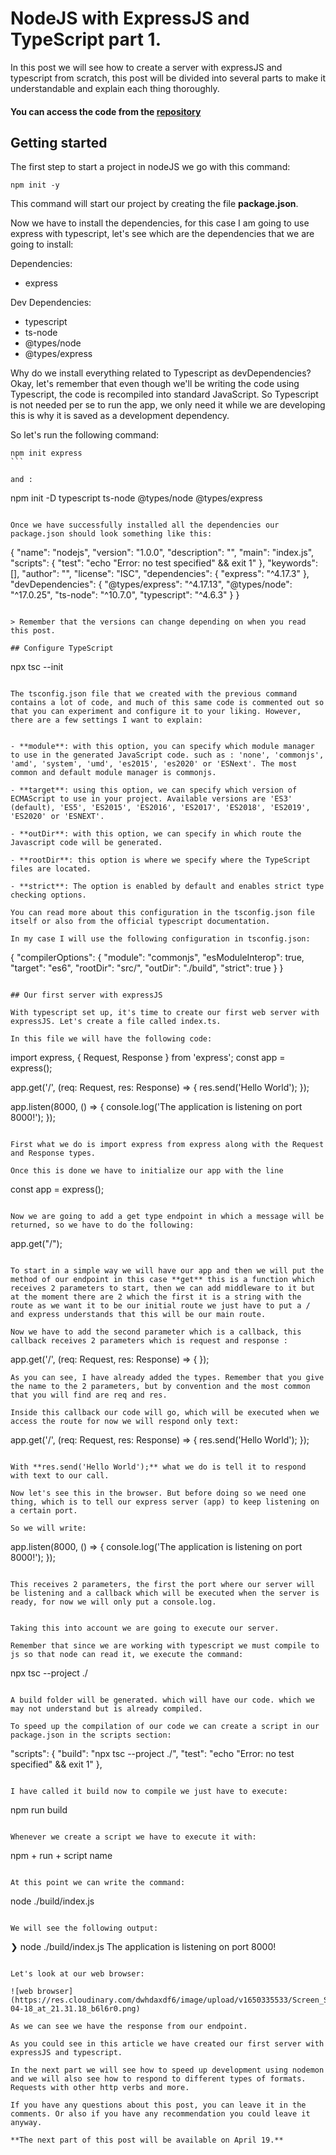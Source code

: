 # NodeJS with ExpressJS and TypeScript part 1.

In this post we will see how to create a server with expressJS and typescript from scratch, this post will be divided into several parts to make it understandable and explain each thing thoroughly.

#### You can access the code from the [repository](https://github.com/jordanrjdev/express-typescript)

## Getting started

The first step to start a project in nodeJS we go with this command:

```
npm init -y
```

This command will start our project by creating the file **package.json**.

Now we have to install the dependencies, for this case I am going to use express with typescript, let's see which are the dependencies that we are going to install:

Dependencies:

- express

Dev Dependencies:

- typescript
- ts-node
- @types/node
- @types/express

Why do we install everything related to Typescript as devDependencies? Okay, let's remember that even though we'll be writing the code using Typescript, the code is recompiled into standard JavaScript. So Typescript is not needed per se to run the app, we only need it while we are developing this is why it is saved as a development dependency.

So let's run the following command:

````
npm init express
``` 

and :

````

npm init -D typescript ts-node @types/node @types/express

```

Once we have successfully installed all the dependencies our package.json should look something like this:

```

{
"name": "nodejs",
"version": "1.0.0",
"description": "",
"main": "index.js",
"scripts": {
"test": "echo \"Error: no test specified\" && exit 1"
},
"keywords": [],
"author": "",
"license": "ISC",
"dependencies": {
"express": "^4.17.3"
},
"devDependencies": {
"@types/express": "^4.17.13",
"@types/node": "^17.0.25",
"ts-node": "^10.7.0",
"typescript": "^4.6.3"
}
}

```

> Remember that the versions can change depending on when you read this post.

## Configure TypeScript

```

npx tsc --init

```

The tsconfig.json file that we created with the previous command contains a lot of code, and much of this same code is commented out so that you can experiment and configure it to your liking. However, there are a few settings I want to explain:


- **module**: with this option, you can specify which module manager to use in the generated JavaScript code. such as : 'none', 'commonjs', 'amd', 'system', 'umd', 'es2015', 'es2020' or 'ESNext'. The most common and default module manager is commonjs.

- **target**: using this option, we can specify which version of ECMAScript to use in your project. Available versions are 'ES3' (default), 'ES5', 'ES2015', 'ES2016', 'ES2017', 'ES2018', 'ES2019', 'ES2020' or 'ESNEXT'.

- **outDir**: with this option, we can specify in which route the Javascript code will be generated.

- **rootDir**: this option is where we specify where the TypeScript files are located.

- **strict**: The option is enabled by default and enables strict type checking options.

You can read more about this configuration in the tsconfig.json file itself or also from the official typescript documentation.

In my case I will use the following configuration in tsconfig.json:

```

{
"compilerOptions": {
"module": "commonjs",
"esModuleInterop": true,
"target": "es6",
"rootDir": "src/",
"outDir": "./build",
"strict": true
}
}

```

## Our first server with expressJS

With typescript set up, it's time to create our first web server with expressJS. Let's create a file called index.ts.

In this file we will have the following code:

```

import express, { Request, Response } from 'express';
const app = express();

app.get('/', (req: Request, res: Response) => {
res.send('Hello World');
});

app.listen(8000, () => {
console.log('The application is listening on port 8000!');
});

```

First what we do is import express from express along with the Request and Response types.

Once this is done we have to initialize our app with the line

```

const app = express();

```

Now we are going to add a get type endpoint in which a message will be returned, so we have to do the following:

```

app.get("/");

```

To start in a simple way we will have our app and then we will put the method of our endpoint in this case **get** this is a function which receives 2 parameters to start, then we can add middleware to it but at the moment there are 2 which the first it is a string with the route as we want it to be our initial route we just have to put a / and express understands that this will be our main route.

Now we have to add the second parameter which is a callback, this callback receives 2 parameters which is request and response :
```

app.get('/', (req: Request, res: Response) => {
});

```
As you can see, I have already added the types. Remember that you give the name to the 2 parameters, but by convention and the most common that you will find are req and res.

Inside this callback our code will go, which will be executed when we access the route for now we will respond only text:

```

app.get('/', (req: Request, res: Response) => {
res.send('Hello World');
});

```

With **res.send('Hello World');** what we do is tell it to respond with text to our call.

Now let's see this in the browser. But before doing so we need one thing, which is to tell our express server (app) to keep listening on a certain port.

So we will write:

```

app.listen(8000, () => {
console.log('The application is listening on port 8000!');
});

```

This receives 2 parameters, the first the port where our server will be listening and a callback which will be executed when the server is ready, for now we will only put a console.log.


Taking this into account we are going to execute our server.

Remember that since we are working with typescript we must compile to js so that node can read it, we execute the command:

```

npx tsc --project ./

```

A build folder will be generated. which will have our code. which we may not understand but is already compiled.

To speed up the compilation of our code we can create a script in our package.json in the scripts section:

```

"scripts": {
"build": "npx tsc --project ./",
"test": "echo \"Error: no test specified\" && exit 1"
},

```

I have called it build now to compile we just have to execute:

```

npm run build

```

Whenever we create a script we have to execute it with:

```

npm + run + script name

```

At this point we can write the command:

```

node ./build/index.js

```

We will see the following output:

```

❯ node ./build/index.js
The application is listening on port 8000!

```

Let's look at our web browser:

![web browser](https://res.cloudinary.com/dwhdaxdf6/image/upload/v1650335533/Screen_Shot_2022-04-18_at_21.31.18_b6l6r0.png)

As we can see we have the response from our endpoint.

As you could see in this article we have created our first server with expressJS and typescript.

In the next part we will see how to speed up development using nodemon and we will also see how to respond to different types of formats. Requests with other http verbs and more.

If you have any questions about this post, you can leave it in the comments. Or also if you have any recommendation you could leave it anyway.

**The next part of this post will be available on April 19.**
```
